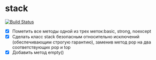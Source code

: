 # stack

[![Build Status](https://travis-ci.org/kate-lozovaya/stack-0.0.3.svg?branch=master)](https://travis-ci.org/kate-lozovaya/stack-0.0.3)

- [x] Пометить все методы одной из трех меток:basic, strong, noexcept
- [x] Сделать класс stack безопасным относительно исключений (обеспечивающим строгую гарантию), заменив метод pop на два соответствующих pop и top
- [x] Добавить метод empty()
